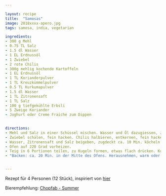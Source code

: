 ```yaml
---

layout: recipe
title:  "Samosas"
image: 2018xxxx-apero.jpg
tags: samosa, india, vegetarian

ingredients:
- 300 g Mehl
- 0.75 TL Salz
- 1.5 dl Wasser
- 1 EL Erdnussöl
- 1 Zwiebel
- 2 rote Chilis
- 300g mehlig kochende Kartoffeln
- 1 EL Erdnussöl
- 1 TL Korianderpulver
- 1 TL Kreuzkümmelpulver
- 0.5 TL Kurkumapulver
- 1.5 dl Wasser
- 1 TL Zitronensaft
- 1 TL Salz
- 100 g tiefgekühlte Erbsli
- 5 Zweige Koriander
- Joghurt oder Creme Fraiche zum Dippen

 
directions:
- Mehl und Salz in einer Schüssel mischen. Wasser und Öl dazugiessen, zu einem weichen, glatten Teig kneten. Teig zugedeckt bei Raumtemperatur ca. 30 Min. ruhen lassen.
- Zwiebel schälen, fein hacken. Chilis halbieren, entkernen, fein hacken. Kartoffeln in Würfeli schneiden, separat beiseite stellen. Öl in einer Pfanne warm werden lassen. Zwiebel und Chilis mit Koriander, Kreuzkümmel und Kurkuma andämpfen. Kartoffeln beigeben, kurz mitdämpfen.
- Wasser, Zitronensaft und Salz beigeben, zugdeckt ca. 10 Min. köcheln. Erbsli beigeben, ca. 5 Min. weiterköcheln, auskühlen. Koriander fein schneiden, daruntermischen.
- Ofen auf 220 Grad vorheizen.
- Teig in 6 Portionen teilen, zu Kugeln formen, etwas flach drücken. Kugeln auf wenig Mehl zu Rondellen von je ca. 17 cm Ø auswallen, halbieren. Schnittkanten mit Wasser bestreichen. Je einen Halbkreis zu einer Tüte formen, Kanten gut zusammendrücken. Tüte bis ca. 1 cm unter den Rand füllen, Teigränder mit Wasser bestreichen, gut zusammendrücken, auf ein mit Backpapier belegtes Blech legen.
- "Backen: ca. 20 Min. in der Mitte des Ofens. Herausnehmen, warm oder kalt mit Joghurt servieren."


---
```


Rezept für 4 Personen (12 Stück), inspiriert von [hier](https://www.bettybossi.ch/de/Rezept/ShowRezept/BB_ASIA100801_0242A-40-de?setDevice=auto)

Bierempfehlung: [Chopfab - Summer](https://www.doppelleuboxer.ch/de/bier/chopfab/summer/)
